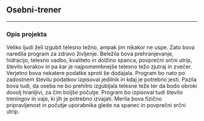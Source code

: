 ## Osebni-trener
___
### Opis projekta

Veliko ljudi želi izgubit telesno težno, ampak jim nikakor ne uspe. Zato bova naredila program za zdravo življenje. 
Beležila bova prehranjevanje, hidracijo, telesno vadbo, kvaliteto in dolžino spanca, povprečni srčni utrip, število korakov 
in pa kar je najpomembnejše telesno težo zjutraj in zvečer. Verjetno bova nekatere podatke sproti še dodajala. 
Program bo nato po zadostnem številu podatkov izpisoval jedilnik in kdaj je potrebno jesti. Pazila bova tudi, da 
oseba ne bo prehitro izgubljala telesne teže ter da bodo obroki dovolj hranljivi, za čim boljše počutje. 
Program bo izpisoval tudi število treningov in vaje, ki jih je potrebno izvajati. Merila bova fizično pripravljenost in 
počutje uporabnika glede na spanec in povprečni srčni utrip. 

